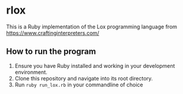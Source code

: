 # rlox

This is a Ruby implementation of the Lox programming language from https://www.craftinginterpreters.com/

## How to run the program

1. Ensure you have Ruby installed and working in your development environment.
2. Clone this repository and navigate into its root directory.
3. Run `ruby run_lox.rb` in your commandline of choice
